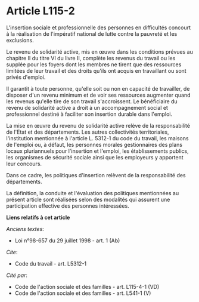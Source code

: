 # Article L115-2

L'insertion sociale et professionnelle des personnes en difficultés concourt à la réalisation de l'impératif national de
lutte contre la pauvreté et les exclusions. 

Le revenu de solidarité active, mis en œuvre dans les conditions prévues au chapitre II du titre VI du livre II, complète les
revenus du travail ou les supplée pour les foyers dont les membres ne tirent que des ressources limitées de leur travail et
des droits qu'ils ont acquis en travaillant ou sont privés d'emploi. 

Il garantit à toute personne, qu'elle soit ou non en capacité de travailler, de disposer d'un revenu minimum et de voir ses
ressources augmenter quand les revenus qu'elle tire de son travail s'accroissent. Le bénéficiaire du revenu de solidarité
active a droit à un accompagnement social et professionnel destiné à faciliter son insertion durable dans l'emploi. 

La mise en œuvre du revenu de solidarité active relève de la responsabilité de l'Etat et des départements. Les autres
collectivités territoriales, l'institution mentionnée à l'article L. 5312-1 du code du travail, les maisons de l'emploi ou, à
défaut, les personnes morales gestionnaires des plans locaux pluriannuels pour l'insertion et l'emploi, les établissements
publics, les organismes de sécurité sociale ainsi que les employeurs y apportent leur concours. 

Dans ce cadre, les politiques d'insertion relèvent de la responsabilité des départements. 

La définition, la conduite et l'évaluation des politiques mentionnées au présent article sont réalisées selon des modalités
qui assurent une participation effective des personnes intéressées.

**Liens relatifs à cet article**

_Anciens textes_:

  - Loi n°98-657 du 29 juillet 1998 - art. 1 (Ab)

_Cite_:

  - Code du travail - art. L5312-1

_Cité par_:

  - Code de l'action sociale et des familles - art. L115-4-1 (VD)
  - Code de l'action sociale et des familles - art. L541-1 (V)
